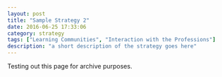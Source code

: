 ```yaml
---
layout: post
title: "Sample Strategy 2"
date: 2016-06-25 17:33:06
category: strategy
tags: ["Learning Communities", "Interaction with the Professions"] 
description: "a short description of the strategy goes here"
---
```


Testing out this page for archive purposes.